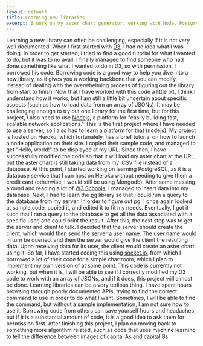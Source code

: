 ```yaml
---
layout: default
title: Learning new libraries
excerpt: I work on my aster chart generator, working with Node, PostgreSQL, and running my code on Heroku all for the first time.
---
```

Learning a new library can often be challenging, especially if it is not very well documented. When I first started with [D3](http://d3js.org/), I had no idea what I was doing. In order to get started, I tried to find a good tutorial for what I wanted to do, but it was to no avail. I finally managed to find someone who had done something like what I wanted to do in D3, so with permission, I borrowed his code. Borrowing code is a good way to help you dive into a new library, as it gives you a working backbone that you can modify, instead of dealing with the overwhelming process of figuring out the library from start to finish. Now that I have worked with this code a little bit, I think I understand how it works, but I am still a little bit uncertain about specific aspects (such as how to load data from an array of JSONs). It may be challenging enough to try out one library for the first time, but for this project, I also need to use [Nodejs](http://nodejs.org/), a platform for "easily building fast, scalable network applications." This is the first project where I have needed to use a server, so I also had to learn a platform for that (nodejs). My project is hosted on Heroku, which fortunately, has a brief tutorial on how to launch a node application on their site. I copied their sample code, and managed to get "Hello, world!" to be displayed at my URL. Since then, I have successfully modified the code so that it will load my aster chart at the URL, but the aster chart is still taking data from my .CSV file instead of a database. At this point, I started working on learning PostgreSQL, as it is a database service that I can host on Heroku without needing to give them a credit card (otherwise, I would still be using Mongodb). After some messing around and reading a lot of [W3 Schools](http://www.w3schools.com/), I managed to insert data into my database. Next, I had to learn the [pg](https://github.com/brianc/node-postgres) library so that I could run a query to the database from my server. In order to figure out pg, I once again looked at sample code, copied it, and edited it to fit my needs. Eventually, I got it such that I ran a query to the database to get all the data associated with a specific user, and could print the result. After this, the next step was to get the server and client to talk. I decided that the server should create the client, which would then send the server a user name. The user name would in turn be queried, and then the server would give the client the resulting data. Upon receiving data for its user, the client would create an aster chart using it. So far, I have started coding this using [socket.io](http://socket.io/), from which I borrowed a lot of their code for a simple chartroom, which I plan to implement my own version of at some point. This code is currently not working, but when it is, I will be able to see if I correctly modified my D3 code to work with an array of JSONs, and if it does, this project will almost be done. Learning libraries can be a very tedious thing. I have spent hours browsing through poorly documented APIs, trying to find the correct command to use in order to do what I want. Sometimes, I will be able to find the command, but without a sample implementation, I am not sure how to use it. Borrowing code from others can save yourself hours and headaches, but if it is a substantial amount of code, it is a good idea to ask them for permission first. After finishing this project, I plan on moving back to something more algorithm related, such as code that uses machine learning to tell the difference between images of capital As and capital Bs.
